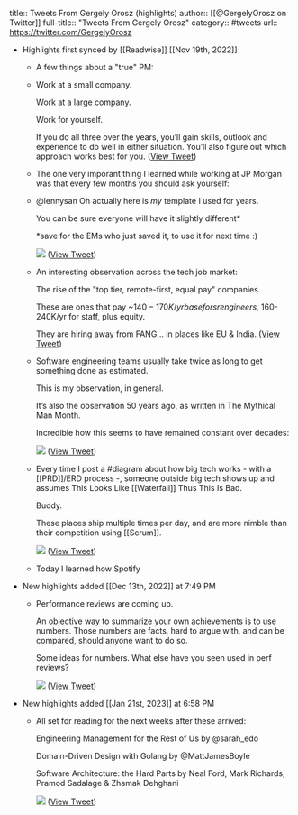 title:: Tweets From Gergely Orosz (highlights)
author:: [[@GergelyOrosz on Twitter]]
full-title:: "Tweets From Gergely Orosz"
category:: #tweets
url:: https://twitter.com/GergelyOrosz

- Highlights first synced by [[Readwise]] [[Nov 19th, 2022]]
	- A few things about a "true" PM:
	- Work at a small company.
	  
	  Work at a large company.
	  
	  Work for yourself.
	  
	  If you do all three over the years, you’ll gain skills, outlook and experience to do well in either situation. You’ll also figure out which approach works best for you. ([View Tweet](https://twitter.com/GergelyOrosz/status/1402852307323260929))
	- The one very imporant thing I learned while working at JP Morgan was that every few months you should ask yourself:
	- @lennysan Oh actually here is *my* template I used for years.
	  
	  You can be sure everyone will have it slightly different*
	  
	  *save for the EMs who just saved it, to use it for next time :) 
	  
	  ![](https://pbs.twimg.com/media/FAeNBpxWYAUnQQb.png) ([View Tweet](https://twitter.com/GergelyOrosz/status/1443277422217080843))
	- An interesting observation across the tech job market:
	  
	  The rise of the "top tier, remote-first, equal pay" companies.
	  
	  These are ones that pay ~$140-170K/yr base for sr engineers, ~$160-240K/yr for staff, plus equity.
	  
	  They are hiring away from FANG... in places like EU & India. ([View Tweet](https://twitter.com/GergelyOrosz/status/1517452900007567362))
	- Software engineering teams usually take twice as long to get something done as estimated.
	  
	  This is my observation, in general.
	  
	  It’s also the observation 50 years ago, as written in The Mythical Man Month.
	  
	  Incredible how this seems to have remained constant over decades: 
	  
	  ![](https://pbs.twimg.com/media/FRmU6IcXEAEAZfi.jpg) ([View Tweet](https://twitter.com/GergelyOrosz/status/1520410081103335424))
	- Every time I post a #diagram about how big tech works - with a [[PRD]]/ERD process -, someone outside big tech shows up and assumes This Looks Like [[Waterfall]] Thus This Is Bad.
	  
	  Buddy.
	  
	  These places ship multiple times per day, and are more nimble than their competition using [[Scrum]]. 
	  
	  ![](https://pbs.twimg.com/media/FGTtk96XoAMvsns.jpg) ([View Tweet](https://twitter.com/GergelyOrosz/status/1469560602347675648))
	- Today I learned how Spotify
- New highlights added [[Dec 13th, 2022]] at 7:49 PM
	- Performance reviews are coming up. 
	  
	  An objective way to summarize your own achievements is to use numbers. Those numbers are facts, hard to argue with, and can be compared, should anyone want to do so.
	  
	  Some ideas for numbers. What else have you seen used in perf reviews? 
	  
	  ![](https://pbs.twimg.com/media/FjyO51vXwAIlHTf.jpg) ([View Tweet](https://twitter.com/GergelyOrosz/status/1602312952526344192))
- New highlights added [[Jan 21st, 2023]] at 6:58 PM
	- All set for reading for the next weeks after these arrived:
	  
	  Engineering Management for the Rest of Us by @sarah_edo 
	  
	  Domain-Driven Design with Golang by @MattJamesBoyle 
	  
	  Software Architecture: the Hard Parts by Neal Ford, Mark Richards, Pramod Sadalage & Zhamak Dehghani 
	  
	  ![](https://pbs.twimg.com/media/Fm7tZ6xWAAQSe6x.jpg) ([View Tweet](https://twitter.com/GergelyOrosz/status/1616490353191682059))